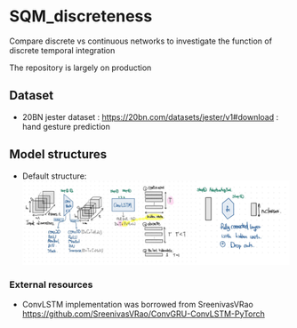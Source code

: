 # SQM_discreteness
Compare discrete vs continuous networks to investigate the function of discrete temporal integration

The repository is largely on production

## Dataset 
- 20BN jester dataset : https://20bn.com/datasets/jester/v1#download : hand gesture prediction

## Model structures 
- Default structure:
![default_structure](/images/model_structure.png)

### External resources
- ConvLSTM implementation was borrowed from SreenivasVRao https://github.com/SreenivasVRao/ConvGRU-ConvLSTM-PyTorch
